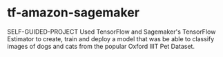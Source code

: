 # tf-amazon-sagemaker
SELF-GUIDED-PROJECT
Used TensorFlow and Sagemaker's TensorFlow Estimator to create, train and deploy a model that was be able to classify images of dogs and cats from the popular Oxford IIIT Pet Dataset.
